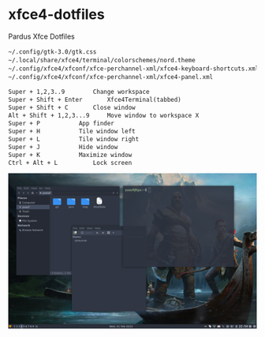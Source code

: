 # xfce4-dotfiles
Pardus Xfce Dotfiles

```bash
~/.config/gtk-3.0/gtk.css
~/.local/share/xfce4/terminal/colorschemes/nord.theme
~/.config/xfce4/xfconf/xfce-perchannel-xml/xfce4-keyboard-shortcuts.xml
~/.config/xfce4/xfconf/xfce-perchannel-xml/xfce4-panel.xml
```

```
Super + 1,2,3..9 		Change workspace
Super + Shift + Enter 		Xfce4Terminal(tabbed)
Super + Shift + C		Close window
Alt + Shift + 1,2,3...9		Move window to workspace X
Super + P			App finder
Super + H			Tile window left
Super + L			Tile window right
Super + J			Hide window
Super + K			Maximize window
Ctrl + Alt + L			Lock screen
```

![ScreenShot](ss.png "ScreenShot")

